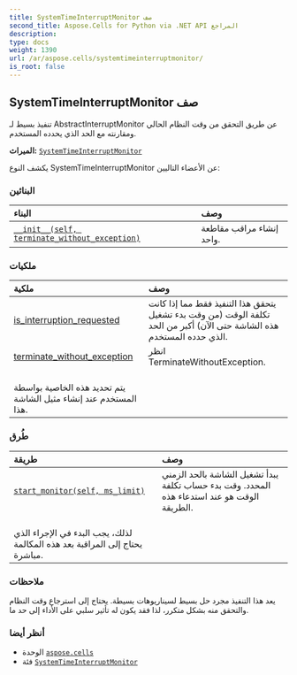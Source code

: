 ```yaml
---
title: SystemTimeInterruptMonitor صف
second_title: Aspose.Cells for Python via .NET API المراجع
description:
type: docs
weight: 1390
url: /ar/aspose.cells/systemtimeinterruptmonitor/
is_root: false
---
```

##  SystemTimeInterruptMonitor صف
تنفيذ بسيط لـ AbstractInterruptMonitor عن طريق التحقق من وقت النظام الحالي ومقارنته مع الحد الذي يحدده المستخدم.



**الميراث:** [`SystemTimeInterruptMonitor`](/cells/python-net/ar/aspose.cells/systemtimeinterruptmonitor)



يكشف النوع SystemTimeInterruptMonitor عن الأعضاء التاليين:

###  البنائين
| البناء| وصف|
| :- | :- |
| [`__init__(self, terminate_without_exception)`](/cells/python-net/ar/aspose.cells/systemtimeinterruptmonitor/__init__/#bool) | إنشاء مراقب مقاطعة واحد.|


###  ملكيات
| ملكية| وصف|
| :- | :- |
| [is_interruption_requested](/cells/python-net/ar/aspose.cells/systemtimeinterruptmonitor/is_interruption_requested) | يتحقق هذا التنفيذ فقط مما إذا كانت تكلفة الوقت (من وقت بدء تشغيل هذه الشاشة حتى الآن) أكبر من الحد الذي حدده المستخدم.|
| [terminate_without_exception](/cells/python-net/ar/aspose.cells/systemtimeinterruptmonitor/terminate_without_exception) |انظر TerminateWithoutException.<br/> يتم تحديد هذه الخاصية بواسطة المستخدم عند إنشاء مثيل الشاشة هذا.|


###  طُرق
| طريقة| وصف|
| :- | :- |
| [`start_monitor(self, ms_limit)`](/cells/python-net/ar/aspose.cells/systemtimeinterruptmonitor/start_monitor/#int) | يبدأ تشغيل الشاشة بالحد الزمني المحدد. وقت بدء حساب تكلفة الوقت هو عند استدعاء هذه الطريقة.<br/> لذلك، يجب البدء في الإجراء الذي يحتاج إلى المراقبة بعد هذه المكالمة مباشرة.|



###  ملاحظات

يعد هذا التنفيذ مجرد حل بسيط لسيناريوهات بسيطة.
يحتاج إلى استرجاع وقت النظام والتحقق منه بشكل متكرر، لذا فقد يكون له تأثير سلبي على الأداء إلى حد ما.

###  أنظر أيضا
* الوحدة [`aspose.cells`](..)
* فئة [`SystemTimeInterruptMonitor`](/cells/python-net/ar/aspose.cells/systemtimeinterruptmonitor)
